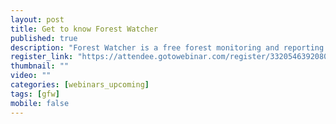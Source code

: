 ```yaml
---
layout: post
title: Get to know Forest Watcher
published: true
description: "Forest Watcher is a free forest monitoring and reporting tool designed to take out into the field. The app allows users to easily access GFW’s forest change data on any mobile device, monitor an area of interest, navigate to areas of detected change, and collect information about what they find, regardless of connectivity. Forest Watcher will be a game-changer in taking transparency about forests to remote areas of the world…"
register_link: "https://attendee.gotowebinar.com/register/3320546392080047874"
thumbnail: ""
video: ""
categories: [webinars_upcoming]
tags: [gfw]
mobile: false
---
```

